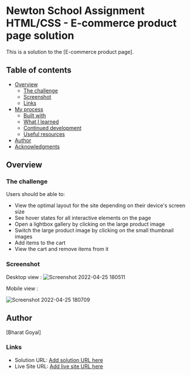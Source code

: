 
# Newton School Assignment HTML/CSS - E-commerce product page solution

This is a solution to the [E-commerce product page].
## Table of contents

- [Overview](#overview)
  - [The challenge](#the-challenge)
  - [Screenshot](#screenshot)
  - [Links](#links)
- [My process](#my-process)
  - [Built with](#built-with)
  - [What I learned](#what-i-learned)
  - [Continued development](#continued-development)
  - [Useful resources](#useful-resources)
- [Author](#author)
- [Acknowledgments](#acknowledgments)

## Overview

### The challenge

Users should be able to:

- View the optimal layout for the site depending on their device's screen size
- See hover states for all interactive elements on the page
- Open a lightbox gallery by clicking on the large product image
- Switch the large product image by clicking on the small thumbnail images
- Add items to the cart
- View the cart and remove items from it

### Screenshot

Desktop view : ![Screenshot 2022-04-25 180511](https://user-images.githubusercontent.com/56772219/165090841-1b9650f5-ca52-4391-867a-b0cbc2fae3a4.png)


Mobile view :



















![Screenshot 2022-04-25 180709](https://user-images.githubusercontent.com/56772219/165090890-b476874c-2592-48a5-9aa2-1582650c3c61.png)


## Author

 [Bharat Goyal]

### Links

- Solution URL: [Add solution URL here](https://github.com/bharatgl/Html-css-project)
- Live Site URL: [Add live site URL here](https://shoebox-ns.netlify.app/)

